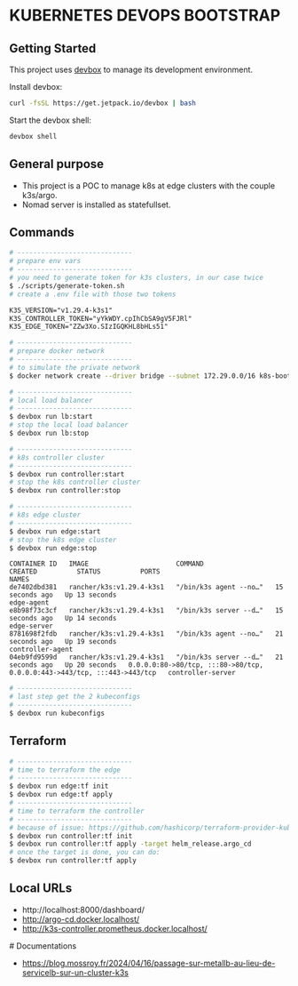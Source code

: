 # KUBERNETES DEVOPS BOOTSTRAP

## Getting Started
This project uses [devbox](https://github.com/jetpack-io/devbox) to manage its development environment.

Install devbox:
```sh
curl -fsSL https://get.jetpack.io/devbox | bash
```

Start the devbox shell:
```sh 
devbox shell
```

## General purpose

* This project is a POC to manage k8s at edge clusters with the couple k3s/argo.
* Nomad server is installed as statefullset.

## Commands

```sh
# -----------------------------
# prepare env vars
# -----------------------------
# you need to generate token for k3s clusters, in our case twice
$ ./scripts/generate-token.sh
# create a .env file with those two tokens
```

```txt
K3S_VERSION="v1.29.4-k3s1"
K3S_CONTROLLER_TOKEN="yYkWDY.cpIhCbSA9gV5FJRl"
K3S_EDGE_TOKEN="ZZw3Xo.SIzIGQKHL8bHLs51"
```

```sh
# -----------------------------
# prepare docker network
# -----------------------------
# to simulate the private network
$ docker network create --driver bridge --subnet 172.29.0.0/16 k8s-bootstrap
```

```sh
# -----------------------------
# local load balancer
# -----------------------------
$ devbox run lb:start
# stop the local load balancer
$ devbox run lb:stop
```

```sh
# -----------------------------
# k8s controller cluster
# -----------------------------
$ devbox run controller:start
# stop the k8s controller cluster
$ devbox run controller:stop
```

```sh
# -----------------------------
# k8s edge cluster
# -----------------------------
$ devbox run edge:start
# stop the k8s edge cluster
$ devbox run edge:stop
```

```
CONTAINER ID   IMAGE                      COMMAND                  CREATED          STATUS          PORTS                                                                      NAMES
de7402dbd381   rancher/k3s:v1.29.4-k3s1   "/bin/k3s agent --no…"   15 seconds ago   Up 13 seconds                                                                              edge-agent
e8b98f73c3cf   rancher/k3s:v1.29.4-k3s1   "/bin/k3s server --d…"   15 seconds ago   Up 14 seconds                                                                              edge-server
8781698f2fdb   rancher/k3s:v1.29.4-k3s1   "/bin/k3s agent --no…"   21 seconds ago   Up 19 seconds                                                                              controller-agent
04eb9fd9599d   rancher/k3s:v1.29.4-k3s1   "/bin/k3s server --d…"   21 seconds ago   Up 20 seconds   0.0.0.0:80->80/tcp, :::80->80/tcp, 0.0.0.0:443->443/tcp, :::443->443/tcp   controller-server
```

```sh
# -----------------------------
# last step get the 2 kubeconfigs
# -----------------------------
$ devbox run kubeconfigs
```

## Terraform

```sh
# -----------------------------
# time to terraform the edge
# -----------------------------
$ devbox run edge:tf init
$ devbox run edge:tf apply
# -----------------------------
# time to terraform the controller
# -----------------------------
# because of issue: https://github.com/hashicorp/terraform-provider-kubernetes/issues/1583
$ devbox run controller:tf init
$ devbox run controller:tf apply -target helm_release.argo_cd
# once the target is done, you can do:
$ devbox run controller:tf apply
```

## Local URLs

* http://localhost:8000/dashboard/
* http://argo-cd.docker.localhost/
* http://k3s-controller.prometheus.docker.localhost/

# Documentations

* https://blog.mossroy.fr/2024/04/16/passage-sur-metallb-au-lieu-de-servicelb-sur-un-cluster-k3s
